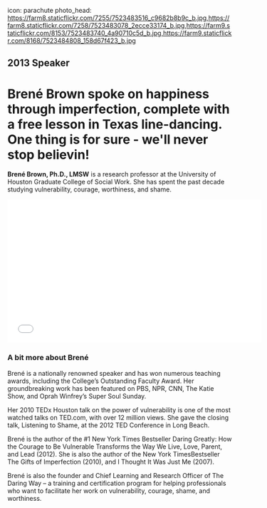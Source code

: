 icon: parachute
photo_head: https://farm8.staticflickr.com/7255/7523483516_c9682b8b9c_b.jpg,https://farm8.staticflickr.com/7258/7523483078_2ecce33174_b.jpg,https://farm9.staticflickr.com/8153/7523483740_4a90710c5d_b.jpg,https://farm9.staticflickr.com/8168/7523484808_158d67f423_b.jpg

## 2013 Speaker

# Brené Brown spoke on happiness through imperfection, complete with a free lesson in Texas line-dancing. One thing is for sure - we'll never stop believin!

<div class="line-canvas"></div>

**Brené Brown, Ph.D., LMSW** is a research professor at the University of Houston Graduate College of Social Work. She has spent the past decade studying vulnerability, courage, worthiness, and shame.

<div class="line-canvas"></div>

<iframe src="//player.vimeo.com/video/57080852?byline=0&amp;portrait=0&amp;color=adbf27" width="570" height="321" frameborder="0" webkitallowfullscreen mozallowfullscreen allowfullscreen></iframe>

<div class="line-canvas"></div>

### A bit more about Brené

Brené is a nationally renowned speaker and has won numerous teaching awards, including the College’s Outstanding Faculty Award. Her groundbreaking work has been featured on PBS, NPR, CNN, The Katie Show, and Oprah Winfrey’s Super Soul Sunday. 

Her 2010 TEDx Houston talk on the power of vulnerability is one of the most watched talks on TED.com, with over 12 million views. She gave the closing talk, Listening to Shame,  at the 2012 TED Conference in Long Beach.

Brené is the author of the #1 New York Times Bestseller Daring Greatly: How the Courage to Be Vulnerable Transforms the Way We Live, Love, Parent, and Lead (2012). She is also the author of the New York TimesBestseller The Gifts of Imperfection (2010), and I Thought It Was Just Me (2007).

Brené is also the founder and Chief Learning and Research Officer of The Daring Way – a training and certification program for helping professionals who want to facilitate her work on vulnerability, courage, shame, and worthiness.
